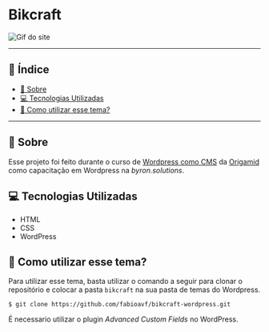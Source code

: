 # Bikcraft

![Gif do site](/img/Q55RbiVCj8.gif)

---

## 📖 Índice

  - [🧾 Sobre](#-sobre)
  - [💻 Tecnologias Utilizadas](#-tecnologias-utilizadas)
  - [📁 Como utilizar esse tema?](#-como-utilizar-esse-tema)

---

## 📄 Sobre

Esse projeto foi feito durante o curso de [Wordpress como CMS](http://origamid.com/curso/wordpress-como-cms/) da [Origamid](http://origamid.com/) como capacitação em Wordpress na *byron.solutions*.

## 💻 Tecnologias Utilizadas

- HTML
- CSS
- WordPress

## 📁 Como utilizar esse tema?

Para utilizar esse tema, basta utilizar o comando a seguir para clonar o repositório e colocar a pasta `bikcraft` na sua pasta de temas do Wordpress.

    $ git clone https://github.com/fabioavf/bikcraft-wordpress.git

É necessario utilizar o plugin *Advanced Custom Fields* no WordPress.